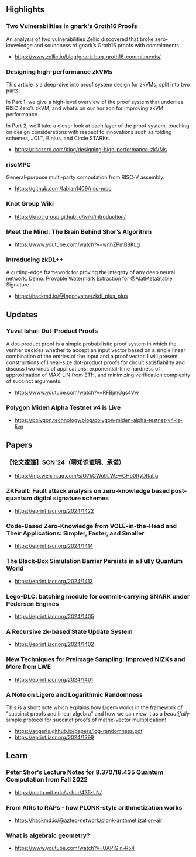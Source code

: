 ## Highlights
### Two Vulnerabilities in gnark's Groth16 Proofs
An analysis of two vulnerabilities Zellic discovered that broke zero-knowledge and soundness of gnark’s Groth16 proofs with commitments
- <https://www.zellic.io/blog/gnark-bug-groth16-commitments/>
### Designing high-performance zkVMs
This article is a deep-dive into proof system design for zkVMs, split into two parts.

In Part 1, we give a high-level overview of the proof system that underlies RISC Zero’s zkVM, and what’s on our horizon for improving zkVM performance.

In Part 2, we’ll take a closer look at each layer of the proof system, touching on design considerations with respect to innovations such as folding schemes, JOLT, Binius, and Circle STARKs.

- <https://risczero.com/blog/designing-high-performance-zkVMs>

### riscMPC
General-purpose multi-party computation from RISC-V assembly.
- <https://github.com/fabian1409/risc-mpc>

### Knot Group Wiki
- <https://knot-group.github.io/wiki/introduction/>

### Meet the Mind: The Brain Behind Shor’s Algorithm
- <https://www.youtube.com/watch?v=wnhZPmB8KLg>



### Introducing zkDL++ 
A cutting-edge framework for proving the integrity of any deep neural network.
Demo: Provable Watermark Extraction for @AIatMetaStable Signature 
- <https://hackmd.io/@Ingonyama/zkdl_plus_plus>

## Updates
### Yuval Ishai: Dot-Product Proofs
A dot-product proof is a simple probabilistic proof system in which the verifier decides whether to accept an input vector based on a single linear combination of the entries of the input and a proof vector. I will present constructions of linear-size dot-product proofs for circuit satisfiability and discuss two kinds of applications: exponential-time hardness of approximation of MAX-LIN from ETH, and minimizing verification complexity of succinct arguments.
- <https://www.youtube.com/watch?v=RFBjmGgs4Vw>

### Polygon Miden Alpha Testnet v4 is Live
- <https://polygon.technology/blog/polygon-miden-alpha-testnet-v4-is-live>
## Papers
### 【论文速递】SCN`24（零知识证明、承诺）
- <https://mp.weixin.qq.com/s/U7kCWo9LWzwGHb0RyDRaLg>
### ZKFault: Fault attack analysis on zero-knowledge based post-quantum digital signature schemes
- <https://eprint.iacr.org/2024/1422>
### Code-Based Zero-Knowledge from VOLE-in-the-Head and Their Applications: Simpler, Faster, and Smaller
- <https://eprint.iacr.org/2024/1414>
### The Black-Box Simulation Barrier Persists in a Fully Quantum World
- <https://eprint.iacr.org/2024/1413>
### Lego-DLC: batching module for commit-carrying SNARK under Pedersen Engines
- <https://eprint.iacr.org/2024/1405>
### A Recursive zk-based State Update System
- <https://eprint.iacr.org/2024/1402>
### New Techniques for Preimage Sampling: Improved NIZKs and More from LWE
- <https://eprint.iacr.org/2024/1401>
### A Note on Ligero and Logarithmic Randomness
This is a short note which explains how Ligero works in the framework of "succinct proofs and linear algebra" and how we can view it as a *beautifully* simple protocol for succinct proofs of matrix-vector multiplication!
- <https://angeris.github.io/papers/log-randomness.pdf>
- <https://eprint.iacr.org/2024/1399>


## Learn
### Peter Shor's Lecture Notes for 8.370/18.435 Quantum Computation from Fall 2022
- <https://math.mit.edu/~shor/435-LN/>

### From AIRs to RAPs - how PLONK-style arithmetization works
- <https://hackmd.io/@aztec-network/plonk-arithmetiization-air>

### What is algebraic geometry?
- <https://www.youtube.com/watch?v=UAPIGin-R54>
